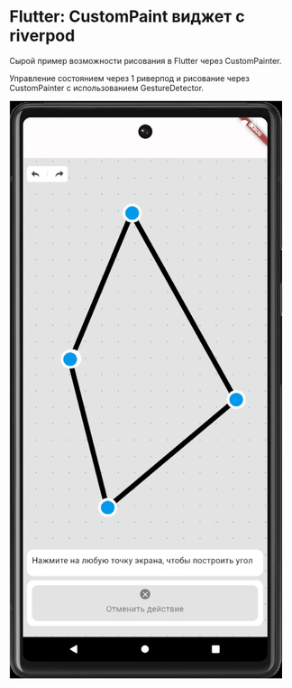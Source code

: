 # Flutter: CustomPaint виджет с riverpod

Сырой пример возможности рисования в Flutter через CustomPainter.

Управление состоянием через 1 риверпод и рисование через CustomPainter с использованием GestureDetector.

![Скриншот](assets/images/screenshot.png)



